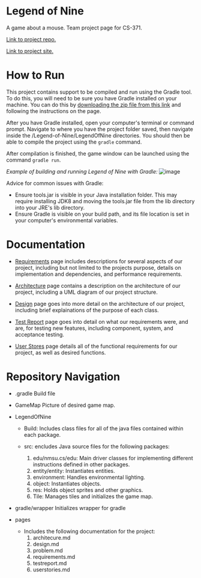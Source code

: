 # Legend of Nine

A game about a mouse. Team project page for CS-371.

[Link to project repo.](https://github.com/rhollomon/Legend-of-Nine)

[Link to project site.](https://rhollomon.github.io/Legend-of-Nine/)

# How to Run

This project contains support to be compiled and run using the Gradle tool. To do this, you will need to be sure you have Gradle installed on your machine. You can do this by [downloading the zip file from this link](https://gradle.org/install/) and following the instructions on the page.

After you have Gradle installed, open your computer's terminal or command prompt. Navigate to where you have the project folder saved, then navigate inside the /Legend-of-Nine/LegendOfNine directories. You should then be able to compile the project using the `gradle` command.

After compilation is finished, the game window can be launched using the command `gradle run`.

_Example of building and running Legend of Nine with Gradle:_
![image](https://user-images.githubusercontent.com/123597389/233237618-375a9e8c-c8d5-4bc8-ac98-d675d8e07d15.png)

Advice for common issues with Gradle:

- Ensure tools.jar is visible in your Java installation folder. This may require installing JDK8 and moving the tools.jar file from the lib directory into your JRE's lib directory.
- Ensure Gradle is visible on your build path, and its file location is set in your computer's environmental variables.

# Documentation

- [Requirements](/pages/requirements.md) page includes descriptions for several aspects of our project, including but not limited to the projects purpose, details on implementation and dependencies, and performance requirements. 

- [Architecture](/pages/architecture.md) page contains a description on the architecture of our project, including a UML diagram of our project structure.

- [Design](/pages/design.md) page goes into more detail on the architecture of our project, including brief explainations of the purpose of each class. 

- [Test Report](/pages/testreport.md) page goes into detail on what our requirements were, and are, for testing new features, including component, system, and acceptance testing. 

- [User Stores](/pages/userstories.md) page details all of the functional requirements for our project, as well as desired functions. 

# Repository Navigation 
- .gradle
    Build file

- GameMap
    Picture of desired game map.

- LegendOfNine
    - Build: Includes class files for all of the java files contained within each package.

    - src: encludes Java source files for the following packages:
        1. edu/nmsu.cs/edu: Main driver classes for implementing different instructions defined in other packages.
        2. entity/entity: Instantiates entities.
        3. environment: Handles environmental lighting.
        4. object: Instantiates objects.
        5. res: Holds object sprites and other graphics.
        6. Tile: Manages tiles and initializes the game map.

- gradle/wrapper 
    Initializes wrapper for gradle

- pages
    - Includes the following documentation for the project:
        1. architecure.md
        2. design.md
        3. problem.md
        4. requirements.md
        5. testreport.md 
        6. userstories.md 



    

